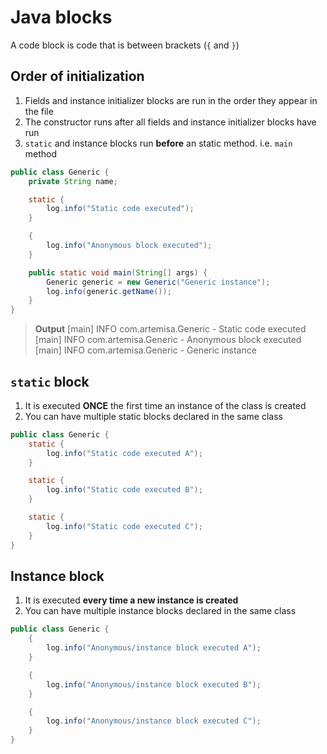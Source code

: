 # Java blocks

A code block is code that is between brackets (`{` and `}`)

## Order of initialization

1. Fields and instance initializer blocks are run in the order they appear in the file
2. The constructor runs after all fields and instance initializer blocks have run
3. `static` and instance blocks run **before** an static method. i.e. `main` method

``` java
public class Generic {
    private String name;

    static {
        log.info("Static code executed");
    }

    {
        log.info("Anonymous block executed");
    }

    public static void main(String[] args) {
        Generic generic = new Generic("Generic instance");
        log.info(generic.getName());
    }
}
```

> **Output**
> [main] INFO com.artemisa.Generic - Static code executed
> [main] INFO com.artemisa.Generic - Anonymous block executed
> [main] INFO com.artemisa.Generic - Generic instance

## `static` block

1. It is executed **ONCE** the first time an instance of the class is created
2. You can have multiple static blocks declared in the same class

``` java
public class Generic {
    static {
        log.info("Static code executed A");
    }

    static {
        log.info("Static code executed B");
    }

    static {
        log.info("Static code executed C");
    }
}
```

## Instance block

1. It is executed **every time a new instance is created**
2. You can have multiple instance blocks declared in the same class

``` java
public class Generic {
    {
        log.info("Anonymous/instance block executed A");
    }

    {
        log.info("Anonymous/instance block executed B");
    }

    {
        log.info("Anonymous/instance block executed C");
    }
}
```
